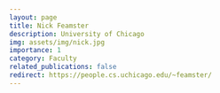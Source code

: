 ```yaml
---
layout: page
title: Nick Feamster
description: University of Chicago
img: assets/img/nick.jpg
importance: 1
category: Faculty
related_publications: false
redirect: https://people.cs.uchicago.edu/~feamster/
---
```


